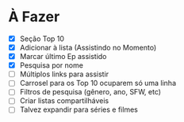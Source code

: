 # À Fazer

- [x] Seção Top 10
- [x] Adicionar à lista (Assistindo no Momento)
- [x] Marcar último Ep assistido
- [x] Pesquisa por nome
- [ ] Múltiplos links para assistir
- [ ] Carrosel para os Top 10 ocuparem só uma linha
- [ ] Filtros de pesquisa (gênero, ano, SFW, etc)
- [ ] Criar listas compartilháveis
- [ ] Talvez expandir para séries e filmes
